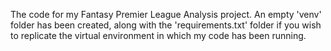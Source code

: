 The code for my Fantasy Premier League Analysis project.
An empty 'venv' folder has been created, along with the 'requirements.txt' folder if you wish to replicate the virtual environment in which my code has been running.
